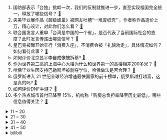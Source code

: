 1. 国防部表示「台独」挑衅一次，我们的反制就推进一步，直至实现祖国完全统一，释放了哪些信号？ [:link:](https://www.zhihu.com/question/657026683)
2. 央美毕业展作品《超级蜂巢》被网友吐槽“一堆废纸壳” ，作者称作品造价上万，精心设计，对此你们怎么看？ [:link:](https://www.zhihu.com/question/657035134)
3. 联合国发言人重申「台湾是中国的一个省」，是否代表了当前国际社会的态度？此时发言传递出哪些信号？ [:link:](https://www.zhihu.com/question/657058376)
4. 星巴克被曝开始实行「消费入座」，不消费会被「礼貌劝走」，具体情况如何？如何看待此事？ [:link:](https://www.zhihu.com/question/657035264)
5. 如何评价北京昌平李自成像被拆移? [:link:](https://www.zhihu.com/question/656963111)
6. 作为世界第二高的上海中心大楼为什么和世界第一的高楼相差200多米？ [:link:](https://www.zhihu.com/question/55897379)
7. 哈佛毕业生因支持巴勒斯坦被剥夺学位，哈佛做法是否合理？ [:link:](https://www.zhihu.com/question/657014344)
8. 俄罗斯进入 21 世纪全球经济增速最快国家的前十榜单，俄罗斯越打越富，这是真的吗? [:link:](https://www.zhihu.com/question/656907254)
9. 如何评价DNF手游？ [:link:](https://www.zhihu.com/question/364125670)
10. 多个热点城市首付已降至 15%，机构称「购房总负担率降至历史最低」，哪些信息值得关注？ [:link:](https://www.zhihu.com/question/656893286)
<details>
<summary>11 ~ 20</summary>

11. WTT常规挑战赛太原站，王楚钦/孙颖莎2-3不敌队友薛飞/石洵瑶止步混双8强，如何评价本场比赛 ? [:link:](https://www.zhihu.com/question/657019591)
12. 初态为熄灭的灯每隔 1/2ⁿ 小时开/关一次，一小时后是亮是灭？ [:link:](https://www.zhihu.com/question/351147183)
13. 工作后女儿基本不和家里联系了怎么办? [:link:](https://www.zhihu.com/question/656437312)
14. 李白穿越到现代写的诗会不会更逆天？ [:link:](https://www.zhihu.com/question/656962279)
15. 马斯克称反对美国对中国电动汽车加征关税，反对限制自由交易，电车的关税和激励都该取消，如何看待这一表态？ [:link:](https://www.zhihu.com/question/657005161)
16. 你什么时候感觉学明白Java了？ [:link:](https://www.zhihu.com/question/654003758)
17. 「玲龙一号」主控室正式启动，全球首个「核能充电宝」即将问世，其能充多少电？是否会改变未来核能发展格局？ [:link:](https://www.zhihu.com/question/656806105)
18. 如何评价《歌手2024》第三期歌手们的表现，你心目中的排名是什么？ [:link:](https://www.zhihu.com/question/657017111)
19. 《庆余年 2》庆帝为什么要打死赖名成？ [:link:](https://www.zhihu.com/question/656856026)
20. 多人称「喝完霸王茶姬新品后出现心慌心悸等不适症状」，客服回应「或为茶多酚过敏反应」，哪些信息值得关注？ [:link:](https://www.zhihu.com/question/656919927)
</details>
<details>
<summary>21 ~ 30</summary>

21. 海参崴中国人多吗？ [:link:](https://www.zhihu.com/question/362187335)
22. 伊朗发布首份直升机事故调查报告，直升机在到达高空后起火，没有发现弹痕或类似情况，哪些信息值得关注？ [:link:](https://www.zhihu.com/question/657000549)
23. 如何评价亚当·兰伯特在《歌手 2024》第三期演唱的《Whataya Want From Me》？ [:link:](https://www.zhihu.com/question/657039376)
24. 如何能彻彻底底的放下一个人？ [:link:](https://www.zhihu.com/question/417062982)
25. 为什么所有的微信/QQ群慢慢都没人说话了？ [:link:](https://www.zhihu.com/question/638714430)
26. 平替文化之后， 2024 年还有哪些消费新趋势？ [:link:](https://www.zhihu.com/question/657035452)
27. 你认为到户外钓鱼是一种运动项目吗？ [:link:](https://www.zhihu.com/question/655372276)
28. 「松弛感」是 2024 年的消费者主流价值观之一吗？ [:link:](https://www.zhihu.com/question/656902748)
29. 猪肉真的不如牛羊肉对身体好吗？ [:link:](https://www.zhihu.com/question/311153912)
30. 本科法学想直接就业，应该去干什么呢？ [:link:](https://www.zhihu.com/question/656596894)
</details>
<details>
<summary>31 ~ 40</summary>

31. 如何评价2024年5月米哈游《原神》4.7版本前瞻直播？ [:link:](https://www.zhihu.com/question/656802241)
32. 大体重慢跑怎样才能不伤膝盖？ [:link:](https://www.zhihu.com/question/656480205)
33. 为什么老员工不愿意带新人了？ [:link:](https://www.zhihu.com/question/656870197)
34. 如果梅西再拿26年世界杯可以超过C罗吗？ [:link:](https://www.zhihu.com/question/656336583)
35. 平均每天“烧”八台，电车为什么总自燃？ [:link:](https://www.zhihu.com/question/642765104)
36. 如何评价电视剧《庆余年第二季》第 17-18 集？ [:link:](https://www.zhihu.com/question/656940455)
37. 如何评价《鸣潮》首日流水疑似和散兵白术第二次复刻首日流水打平？ [:link:](https://www.zhihu.com/question/656987967)
38. 如何看待《鸣潮》5月26日送自选五星? [:link:](https://www.zhihu.com/question/657053600)
39. 你认为「自律」和「执行力」是职场上跟同事拉开差距的关键吗？ [:link:](https://www.zhihu.com/question/653431148)
40. 在月球上游泳会是一种什么样的体验？ [:link:](https://www.zhihu.com/question/440028850)
</details>
<details>
<summary>41 ~ 50</summary>

41. 如何评价戚薇在《乘风2024》的表现？ [:link:](https://www.zhihu.com/question/655258558)
42. 游戏《鸣潮》提前开放公测，游玩体验如何？ [:link:](https://www.zhihu.com/question/656905412)
43. 曼城本赛季荣获英超四连冠，但竞争力有所下降，你认为下赛季曼城需要补强哪些球员？ [:link:](https://www.zhihu.com/question/656952982)
44. 为什么人总喜欢怀念过去？ [:link:](https://www.zhihu.com/question/654386129)
45. 为什么各朝代都很头疼的蒙古，满清却能够很好地解决？ [:link:](https://www.zhihu.com/question/599870965)
46. 伊朗最高领袖会见哈马斯领导人时表示「铲除以色列是可实现的」，释放了哪些信号？ [:link:](https://www.zhihu.com/question/656935057)
47. 为什么有的人不喜欢看爱情片？谈到爱情片就会觉得是个很无聊的话题？ [:link:](https://www.zhihu.com/question/36694957)
48. 西周分封800诸侯国，最小的诸侯国有多小？ [:link:](https://www.zhihu.com/question/527888692)
49. 贵人喜欢什么样的年轻人？ [:link:](https://www.zhihu.com/question/652859628)
50. 大模型时代下，nlp初学者需要怎么入门？ [:link:](https://www.zhihu.com/question/595292943)
</details><details>
<summary>bilibili</summary>

</details>